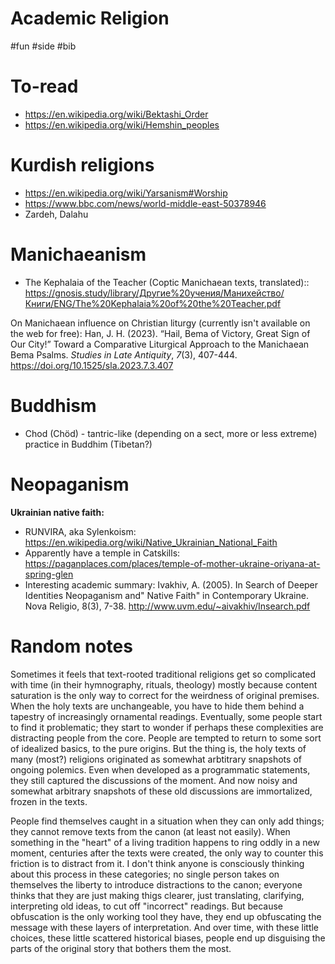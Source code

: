 # Academic Religion

#fun #side #bib


# To-read

* https://en.wikipedia.org/wiki/Bektashi_Order
* https://en.wikipedia.org/wiki/Hemshin_peoples

# Kurdish religions

* https://en.wikipedia.org/wiki/Yarsanism#Worship
* https://www.bbc.com/news/world-middle-east-50378946
* Zardeh, Dalahu

# Manichaeanism

* The Kephalaia of the Teacher (Coptic Manichaean texts, translated):: https://gnosis.study/library/Другие%20учения/Манихейство/Книги/ENG/The%20Kephalaia%20of%20the%20Teacher.pdf

On Manichaean influence on Christian liturgy (currently isn't available on the web for free): Han, J. H. (2023). “Hail, Bema of Victory, Great Sign of Our City!” Toward a Comparative Liturgical Approach to the Manichaean Bema Psalms. _Studies in Late Antiquity_, _7_(3), 407-444. https://doi.org/10.1525/sla.2023.7.3.407

# Buddhism

* Chod (Chöd) - tantric-like (depending on a sect, more or less extreme) practice in Buddhim (Tibetan?)

# Neopaganism

**Ukrainian native faith:**
* RUNVIRA, aka Sylenkoism: https://en.wikipedia.org/wiki/Native_Ukrainian_National_Faith
* Apparently have a temple in Catskills: https://paganplaces.com/places/temple-of-mother-ukraine-oriyana-at-spring-glen
* Interesting academic summary: Ivakhiv, A. (2005). In Search of Deeper Identities Neopaganism and" Native Faith" in Contemporary Ukraine. Nova Religio, 8(3), 7-38. http://www.uvm.edu/~aivakhiv/Insearch.pdf

# Random notes

Sometimes it feels that text-rooted traditional religions get so complicated with time (in their hymnography, rituals, theology) mostly because content saturation is the only way to correct for the weirdness of original premises. When the holy texts are unchangeable, you have to hide them behind a tapestry of increasingly ornamental readings. Eventually, some people start to find it problematic; they start to wonder if perhaps these complexities are distracting people from the core. People are tempted to return to some sort of idealized basics, to the pure origins. But the thing is, the holy texts of many (most?) religions originated as somewhat arbtitrary snapshots of ongoing polemics. Even when developed as a programmatic statements, they still captured the discussions of the moment. And now noisy and somewhat arbitrary snapshots of these old discussions are immortalized, frozen in the texts.

People find themselves caught in a situation when they can only add things; they cannot remove texts from the canon (at least not easily). When something in the "heart" of a living tradition happens to ring oddly in a new moment, centuries after the texts were created, the only way to counter this friction is to distract from it. I don't think anyone is consciously thinking about this process in these categories; no single person takes on themselves the liberty to introduce distractions to the canon; everyone thinks that they are just making thigs clearer, just translating, clarifying, interpreting old ideas, to cut off "incorrect" readings. But because obfuscation is the only working tool they have, they end up obfuscating the message with these layers of interpretation. And over time, with these little choices, these little scattered historical biases, people end up disguising the parts of the original story that bothers them the most.